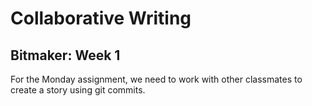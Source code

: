 # Collaborative Writing
## Bitmaker: Week 1

For the Monday assignment, we need to work with other classmates to create a story using git commits.
